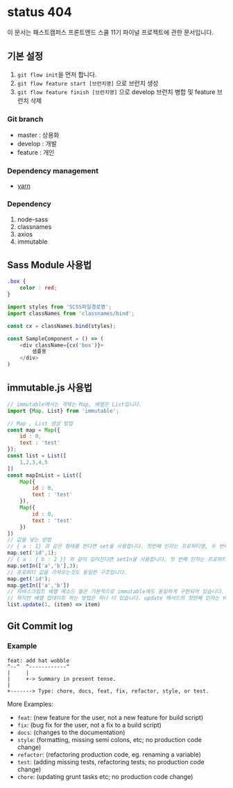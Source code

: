 # status 404

이 문서는 패스트캠퍼스 프론트엔드 스쿨 11기 파이널 프로젝트에 관한 문서입니다.

## 기본 설정

1. `git flow init`을 먼저 합니다.
1. `git flow feature start [브런치명]` 으로 브런치 생성
1. `git flow feature finish [브런치명]` 으로 develop 브런치 병합 및 feature 브런치 삭제 

### Git branch

- master : 상용화
- develop : 개발
- feature : 개인


### Dependency management

- [yarn](https://yarnpkg.com/en/docs/install#windows-stable)

### Dependency

1. node-sass
1. classnames
1. axios
1. immutable


## Sass Module 사용법

```css
.box {
    color : red;
}
```

```js
import styles from 'SCSS파일경로명';
import classNames from 'classnames/bind';

const cx = classNames.bind(styles);

const SampleComponent = () => (
    <div className={cx('box')}>
        샘플용
    </div>
)
```

## immutable.js 사용법

```js
// immutable에서는 객체는 Map, 배열은 List입니다.
import {Map, List} from 'immutable';

// Map , List 생성 방법
const map = Map({
    id : 0,
    text : 'test'
});
const list = List([
    1,2,3,4,5
])
const mapInList = List([
    Map({
        id : 0,
        text : 'test'
    }),
    Map({
        id : 0,
        text : 'test'
    })
])
// 값을 넣는 방법
// { a : 1} 과 같은 형태를 띈다면 set을 사용합니다. 첫번째 인자는 프로퍼티명, 두 번째 인자는 바꿀 프로퍼티 값입니다. 
map.set('id',1);
// { a : { b : 2 }} 와 같이 깊어진다면 setIn을 사용합니다. 첫 번째 인자는 프로퍼티명인데 배열로 프로퍼티명을 생성하면 됩니다.
map.setIn(['a','b'],3);
// 프로퍼티 값을 가져오는것도 동일한 구조입니다.
map.get('id');
map.getIn(['a','b'])
// 자바스크립트 배열 메소드 들은 기본적으로 immutable에도 동일하게 구현되어 있습니다.
// 하지만 배열 업데이트 하는 방법은 하나 더 있습니다. update 메서드의 첫번째 인자는 바꿀 인덱스 번호, 두번째 인자는 어떻게 변경할지에 대한 함수가 들어갑니다. 깊이가 깊은 형태는 updateIn을 사용합니다.
list.update(1, (item) => item)
```

## Git Commit log

### Example

```
feat: add hat wobble
^--^  ^------------^
|     |
|     +-> Summary in present tense.
|
+-------> Type: chore, docs, feat, fix, refactor, style, or test.
```

More Examples:

- `feat`: (new feature for the user, not a new feature for build script)
- `fix`: (bug fix for the user, not a fix to a build script)
- `docs`: (changes to the documentation)
- `style`: (formatting, missing semi colons, etc; no production code change)
- `refactor`: (refactoring production code, eg. renaming a variable)
- `test`: (adding missing tests, refactoring tests; no production code change)
- `chore`: (updating grunt tasks etc; no production code change)

